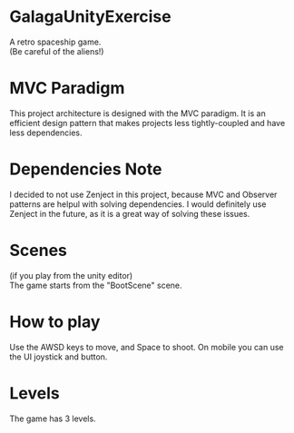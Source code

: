# GalagaUnityExercise
A retro spaceship game.  
(Be careful of the aliens!)

# MVC Paradigm
This project architecture is designed with the MVC paradigm.
It is an efficient design pattern that makes projects less tightly-coupled and have less dependencies.

# Dependencies Note
I decided to not use Zenject in this project, because MVC and Observer patterns are helpul with solving dependencies.
I would definitely use Zenject in the future, as it is a great way of solving these issues.

# Scenes 
(if you play from the unity editor)  
The game starts from the "BootScene" scene.

# How to play
Use the AWSD keys to move, and Space to shoot.
On mobile you can use the UI joystick and button.

# Levels
The game has 3 levels.



